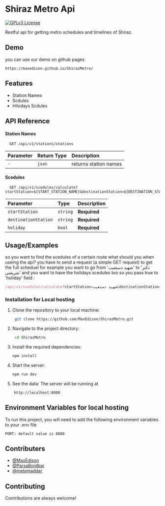 
# Shiraz Metro Api
[![GPLv3 License](https://img.shields.io/badge/License-GPL%20v3-yellow.svg)](https://opensource.org/licenses/)



Restful api for getting metro schedules and timelines of Shiraz.


## Demo
you can use our demo on github pages

```https://maxedison.github.io/ShirazMetro/```


## Features

- Station Names
- Scdules
- Hilodays Scdules


## API Reference

#### Station Names

```http
  GET /api/v1/stations/stations
```

| Parameter | Return Type     | Description                |
| :-------- | :------- | :------------------------- |
| `-` | `json` | returns station names |

#### Scedules

```http
  GET /api/v1/scedules/calculate?startStation=${START_STATION_NAME}&destinationStation=${DESTINATION_STATION_NAME}&holiday=${BOOL}
```

| Parameter | Type     | Description                       |
| :-------- | :------- | :-------------------------------- |
| `startStation`      | `string` | **Required**|
| `destinationStation`      | `string` | **Required**|
| `holiday`      | `bool` | **Required**|




## Usage/Examples

so you want to find the scedules of a certain route what should you when useing the api?
you have to send a request (a simple GET request) to get the full scheduel for example you want to go from 'شهید دستغیب' to 'دکتر شریعتی' and you want to have the holidays scedules too so you pass true to 'holiday' field :

```javascript
/api/v1/scedules/calculate?startStation=شهید دستغیب&destinationStation=دکتر شریعتی&holiday=true

```

### Installation for Local hosting

1. Clone the repository to your local machine:

   ```bash
    git clone https://github.com/MaxEdison/ShirazMetro.git
   ```

2. Navigate to the project directory:

   ```bash
    cd ShirazMetro
    ```


3. Install the required dependencies:

   ```bash
   npm install
   ```


4. Start the server:

   ```bash
   npm run dev
   ```


5. See the data:
The server will be running at
```
    http://localhost:8080
```
## Environment Variables for local hosting

To run this project, you will need to add the following environment variables to your .env file

`PORT: default value is 8080`


## Contributers

- [@MaxEdison](https://github.com/MaxEdison)
- [@ParsaBordbar](https://github.com/ParsaBordbar)
- [@metemaddar](https://github.com/metemaddar)


## Contributing

Contributions are always welcome!
